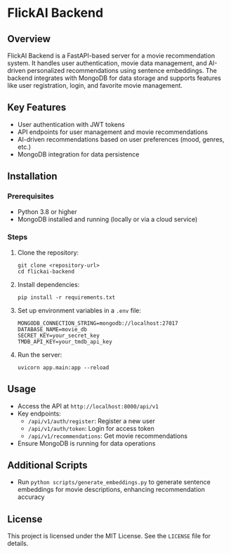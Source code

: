 # FlickAI Backend

## Overview
FlickAI Backend is a FastAPI-based server for a movie recommendation system. It handles user authentication, movie data management, and AI-driven personalized recommendations using sentence embeddings. The backend integrates with MongoDB for data storage and supports features like user registration, login, and favorite movie management.

## Key Features
- User authentication with JWT tokens
- API endpoints for user management and movie recommendations
- AI-driven recommendations based on user preferences (mood, genres, etc.)
- MongoDB integration for data persistence

## Installation

### Prerequisites
- Python 3.8 or higher
- MongoDB installed and running (locally or via a cloud service)

### Steps
1. Clone the repository:
   ```
   git clone <repository-url>
   cd flickai-backend
   ```
2. Install dependencies:
   ```
   pip install -r requirements.txt
   ```
3. Set up environment variables in a `.env` file:
   ```
   MONGODB_CONNECTION_STRING=mongodb://localhost:27017
   DATABASE_NAME=movie_db
   SECRET_KEY=your_secret_key
   TMDB_API_KEY=your_tmdb_api_key
   ```
4. Run the server:
   ```
   uvicorn app.main:app --reload
   ```

## Usage
- Access the API at `http://localhost:8000/api/v1`
- Key endpoints:
  - `/api/v1/auth/register`: Register a new user
  - `/api/v1/auth/token`: Login for access token
  - `/api/v1/recommendations`: Get movie recommendations
- Ensure MongoDB is running for data operations

## Additional Scripts
- Run `python scripts/generate_embeddings.py` to generate sentence embeddings for movie descriptions, enhancing recommendation accuracy

## License
This project is licensed under the MIT License. See the `LICENSE` file for details.